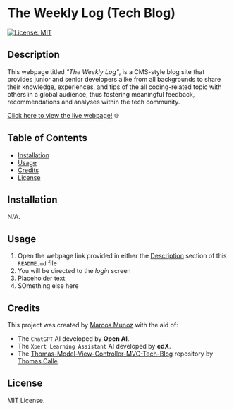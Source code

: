 # The Weekly Log (Tech Blog)

[![License: MIT](https://img.shields.io/badge/License-MIT-blue.svg)](https://opensource.org/licenses/MIT)

## Description

This webpage titled _"The Weekly Log"_, is a CMS-style blog site that provides junior and senior developers alike from all backgrounds to share their knowledge, experiences, and tips of the all coding-related topic  with others in a global audience, thus fostering meaningful feedback, recommendations and analyses within the tech community.

[Click here to view the live webpage!](placeholderLink)  🌐

## Table of Contents

* [Installation](#installation)
* [Usage](#usage)
* [Credits](#credits)
* [License](#license)

## Installation

N/A.

## Usage

1. Open the webpage link provided in either the [Description](#description) section of this `README.md` file
2. You will be directed to the _login_ screen
3. Placeholder text
4. SOmething else here

## Credits

This project was created by [Marcos Munoz](https://github.com/marcusmr15) with the aid of:

* The `ChatGPT` AI developed by __Open AI__.
* The `Xpert Learning Assistant` AI developed by __edX__.
* The [Thomas-Model-View-Controller-MVC-Tech-Blog](https://github.com/ThomasCalle/Thomas-Model-View-Controller-MVC-Tech-Blog) repository by [Thomas Calle](https://github.com/ThomasCalle).

## License

MIT License.
